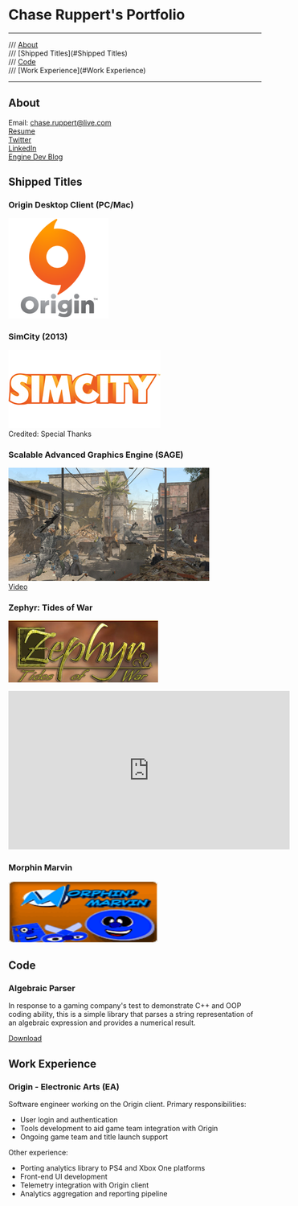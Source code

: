 # Chase Ruppert's Portfolio
- - -
/// [About](#About)  
/// [Shipped Titles](#Shipped Titles)  
/// [Code](#Code)  
/// [Work Experience](#Work Experience)  
- - -
## <a name="About"></a>About

Email: <chase.ruppert@live.com>  
[Resume](files/ruppertResume.private.pdf)  
[Twitter](https://twitter.com/w00pert)  
[LinkedIn](https://www.linkedin.com/in/chaseruppert)  
[Engine Dev Blog](http://someengine.blogspot.com/)

## <a name="Shipped Titles"></a>Shipped Titles

### Origin Desktop Client (PC/Mac)
[<img src="images/origin-logo.png" width="200" height="200" ></img>](https://www.origin.com)  

### SimCity (2013)
[<img src="images/logo-simcity.png" width="303" height="155" ></img>](http://www.simcity.com/)  
Credited: Special Thanks  

### Scalable Advanced Graphics Engine (SAGE)
[<img src="images/sage.jpg" width="400" height="225" ></img>](http://www.lockheedmartin.com/us/products/scalable-advanced-graphics-engine.html)  
[Video](http://youtu.be/fRZU41qQ69A)  

### Zephyr: Tides of War
[<img src="images/zephyr.png" width="298" height="123" ></img>](http://zephyr.vidzone.net/)  
<iframe width="560" height="315" src="https://www.youtube.com/embed/fhmm2wmVhms" frameborder="0" allowfullscreen></iframe>

### Morphin Marvin
[<img src="images/morphin.png" width="298" height="123" ></img>](http://www.shockwave.com/gamelanding/morphingmarvin.jsp)  

## <a name="Code"></a>Code

### Algebraic Parser

In response to a gaming company's test to demonstrate C++ and OOP coding ability, this is a simple library that parses a string representation of an algebraic expression and provides a numerical result.

[Download](files/ruppertAlgebraicParser.zip)

## <a name="Work Experience"></a>Work Experience

### Origin - Electronic Arts (EA)

Software engineer working on the Origin client. Primary responsibilities:

- User login and authentication
- Tools development to aid game team integration with Origin
- Ongoing game team and title launch support

Other experience:

- Porting analytics library to PS4 and Xbox One platforms
- Front-end UI development
- Telemetry integration with Origin client
- Analytics aggregation and reporting pipeline
<br />
<br />
<br />
<br />
<br />
<br />
<br />
<br />
<br />
<br />
<br />
<br />
<br />
<br />
<br />
<br />
<br />
<br />
